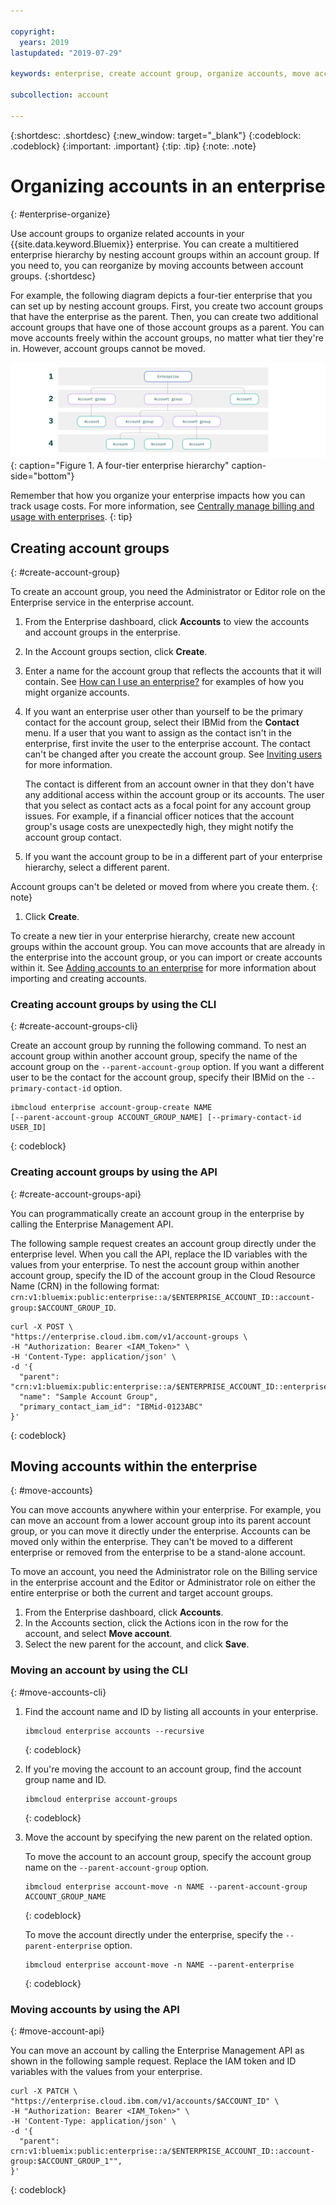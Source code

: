 ```yaml
---

copyright:
  years: 2019
lastupdated: "2019-07-29"

keywords: enterprise, create account group, organize accounts, move accounts

subcollection: account

---
```


{:shortdesc: .shortdesc}
{:new_window: target="_blank"}
{:codeblock: .codeblock}
{:important: .important}
{:tip: .tip}
{:note: .note}

# Organizing accounts in an enterprise
{: #enterprise-organize}

Use account groups to organize related accounts in your {{site.data.keyword.Bluemix}} enterprise. You can create a multitiered enterprise hierarchy by nesting account groups within an account group. If you need to, you can reorganize by moving accounts between account groups.
{:shortdesc}

For example, the following diagram depicts a four-tier enterprise that you can set up by nesting account groups. First, you create two account groups that have the enterprise as the parent. Then, you can create two additional account groups that have one of those account groups as a parent. You can move accounts freely within the account groups, no matter what tier they're in. However, account groups cannot be moved.

![A diagram that shows four enterprise tiers. The top tier is the enterprise, which contains two tiers of account groups. Then, the account group contains accounts.](images/enterprise-hierarchy.svg "Enterprise tiers are created by adding account groups."){: caption="Figure 1. A four-tier enterprise hierarchy" caption-side="bottom"}

Remember that how you organize your enterprise impacts how you can track usage costs. For more information, see [Centrally manage billing and usage with enterprises](/docs/billing-usage?topic=billing-usage-enterprise).
{: tip}

## Creating account groups
{: #create-account-group}

To create an account group, you need the Administrator or Editor role on the Enterprise service in the enterprise account.

1. From the Enterprise dashboard, click **Accounts** to view the accounts and account groups in the enterprise.
1. In the Account groups section, click **Create**.
1. Enter a name for the account group that reflects the accounts that it will contain. See [How can I use an enterprise?](/docs/account?topic=account-enterprise#enterprise-use-cases) for examples of how you might organize accounts.
1. If you want an enterprise user other than yourself to be the primary contact for the account group, select their IBMid from the **Contact** menu. If a user that you want to assign as the contact isn't in the enterprise, first invite the user to the enterprise account. The contact can't be changed after you create the account group. See [Inviting users](/docs/iam?topic=iam-iamuserinv) for more information.

   The contact is different from an account owner in that they don't have any additional access within the account group or its accounts. The user that you select as contact acts as a focal point for any account group issues. For example, if a financial officer notices that the account group's usage costs are unexpectedly high, they might notify the account group contact.


1. If you want the account group to be in a different part of your enterprise hierarchy, select a different parent.

  Account groups can't be deleted or moved from where you create them.
  {: note}
1. Click **Create**.

To create a new tier in your enterprise hierarchy, create new account groups within the account group. You can move accounts that are already in the enterprise into the account group, or you can import or create accounts within it. See [Adding accounts to an enterprise](/docs/account?topic=account-enterprise-add) for more information about importing and creating accounts.

### Creating account groups by using the CLI
{: #create-account-groups-cli}

Create an account group by running the following command. To nest an account group within another account group, specify the name of the account group on the `--parent-account-group` option. If you want a different user to be the contact for the account group, specify their IBMid on the `--primary-contact-id` option.

```
ibmcloud enterprise account-group-create NAME
[--parent-account-group ACCOUNT_GROUP_NAME] [--primary-contact-id USER_ID]
```
{: codeblock}

### Creating account groups by using the API
{: #create-account-groups-api}

You can programmatically create an account group in the enterprise by calling the Enterprise Management API.

The following sample request creates an account group directly under the enterprise level. When you call the API, replace the ID variables with the values from your enterprise. To nest the account group within another account group, specify the ID of the account group in the Cloud Resource Name (CRN) in the following format: `crn:v1:bluemix:public:enterprise::a/$ENTERPRISE_ACCOUNT_ID::account-group:$ACCOUNT_GROUP_ID`.

```
curl -X POST \
"https://enterprise.cloud.ibm.com/v1/account-groups \
-H "Authorization: Bearer <IAM_Token>" \
-H 'Content-Type: application/json' \
-d '{
  "parent": "crn:v1:bluemix:public:enterprise::a/$ENTERPRISE_ACCOUNT_ID::enterprise:$ENTERPRISE_ID",
  "name": "Sample Account Group",
  "primary_contact_iam_id": "IBMid-0123ABC"
}'
```
{: codeblock}

<!-- For detailed information about the API, see [Enterprise Management API](https://{DomainName}/apidocs/enterprise-apis/enterprise#create-an-account-group){: external}.-->

## Moving accounts within the enterprise
{: #move-accounts}

You can move accounts anywhere within your enterprise. For example, you can move an account from a lower account group into its parent account group, or you can move it directly under the enterprise. Accounts can be moved only within the enterprise. They can't be moved to a different enterprise or removed from the enterprise to be a stand-alone account.

To move an account, you need the Administrator role on the Billing service in the enterprise account and the Editor or Administrator role on either the entire enterprise or both the current and target account groups.

1. From the Enterprise dashboard, click **Accounts**.
1. In the Accounts section, click the Actions icon in the row for the account, and select **Move account**.
1. Select the new parent for the account, and click **Save**.

### Moving an account by using the CLI
{: #move-accounts-cli}

1. Find the account name and ID by listing all accounts in your enterprise.

   ```
   ibmcloud enterprise accounts --recursive
   ```
   {: codeblock}
1. If you're moving the account to an account group, find the account group name and ID.

   ```
   ibmcloud enterprise account-groups
   ```
   {: codeblock}
1. Move the account by specifying the new parent on the related option.

   To move the account to an account group, specify the account group name on the `--parent-account-group` option.

   ```
   ibmcloud enterprise account-move -n NAME --parent-account-group ACCOUNT_GROUP_NAME
   ```
   {: codeblock}

   To move the account directly under the enterprise, specify the `--parent-enterprise` option.

   ```
   ibmcloud enterprise account-move -n NAME --parent-enterprise
   ```
   {: codeblock}

### Moving accounts by using the API
{: #move-account-api}

You can move an account by calling the Enterprise Management API as shown in the following sample request. Replace the IAM token and ID variables with the values from your enterprise.

```
curl -X PATCH \
"https://enterprise.cloud.ibm.com/v1/accounts/$ACCOUNT_ID" \
-H "Authorization: Bearer <IAM_Token>" \
-H 'Content-Type: application/json' \
-d '{
  "parent": crn:v1:bluemix:public:enterprise::a/$ENTERPRISE_ACCOUNT_ID::account-group:$ACCOUNT_GROUP_1"",
}'
```
{: codeblock}

<!-- For detailed information about the API, see [Enterprise Management API](https://{DomainName}/apidocs/enterprise-apis/enterprise#move-an-account-with-the-enterprise){: external}. -->
